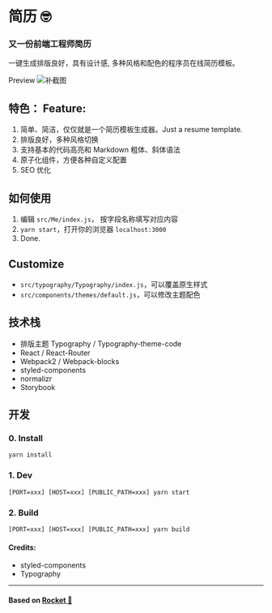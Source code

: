 # 简历 🤓
### 又一份前端工程师简历

一键生成排版良好，具有设计感, 多种风格和配色的程序员在线简历模板。

Preview
![补截图]()

## 特色： Feature:
1. 简单、简洁，仅仅就是一个简历模板生成器。Just a resume template.
2. 排版良好，多种风格切换
3. 支持基本的代码高亮和 Markdown 粗体、斜体语法
4. 原子化组件，方便各种自定义配置
5. SEO 优化


## 如何使用
1. 编辑 `src/Me/index.js`， 按字段名称填写对应内容
2. `yarn start`，打开你的浏览器 `localhost:3000`
3. Done.


## Customize
- `src/typography/Typography/index.js`，可以覆盖原生样式
- `src/components/themes/default.js`，可以修改主题配色


## 技术栈
- 排版主题 Typography / Typography-theme-code
- React / React-Router
- Webpack2 / Webpack-blocks
- styled-components
- normalizr
- Storybook

## 开发
### 0. Install
`yarn install`

### 1. Dev
`[PORT=xxx] [HOST=xxx] [PUBLIC_PATH=xxx] yarn start`

### 2. Build
`[PORT=xxx] [HOST=xxx] [PUBLIC_PATH=xxx] yarn build`


#### Credits:
- styled-components
- Typography

---
#### Based on [Rocket 🚀](https://github.com/cool4zbl/rocket)
